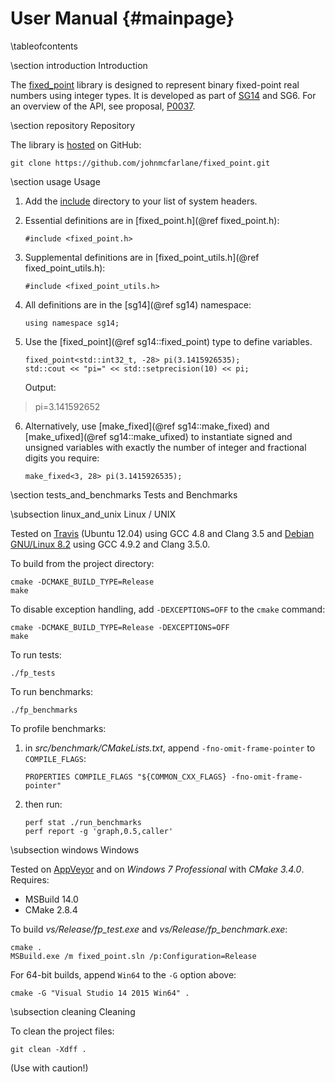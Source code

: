User Manual       {#mainpage}
===========

\tableofcontents

\section introduction Introduction

The [fixed_point](https://github.com/johnmcfarlane/fixed_point)
library is designed to represent binary fixed-point real numbers using integer types. It is developed as part of
[SG14](https://groups.google.com/a/isocpp.org/forum/#!forum/sg14) and SG6.
For an overview of the API, see proposal,
[P0037](http://johnmcfarlane.github.io/fixed_point/papers/p0037.html).

\section repository Repository

The library is [hosted](https://github.com/johnmcfarlane/fixed_point) on GitHub:

    git clone https://github.com/johnmcfarlane/fixed_point.git

\section usage Usage

1. Add the [include](../../include) directory to your list of system headers. 

2. Essential definitions are in [fixed_point.h](@ref fixed_point.h):

       #include <fixed_point.h>

3. Supplemental definitions are in [fixed_point_utils.h](@ref fixed_point_utils.h):

       #include <fixed_point_utils.h>

4. All definitions are in the [sg14](@ref sg14) namespace:

       using namespace sg14;
   
5. Use the [fixed_point](@ref sg14::fixed_point) type to define variables.

       fixed_point<std::int32_t, -28> pi(3.1415926535);
       std::cout << "pi=" << std::setprecision(10) << pi;
   
   Output:
   
> pi=3.141592652

6. Alternatively, use [make_fixed](@ref sg14::make_fixed) and [make_ufixed](@ref sg14::make_ufixed) to instantiate signed and unsigned variables 
   with exactly the number of integer and fractional digits you require:

       make_fixed<3, 28> pi(3.1415926535);

\section tests_and_benchmarks Tests and Benchmarks

\subsection linux_and_unix Linux / UNIX

Tested on [Travis](https://travis-ci.org/johnmcfarlane/fixed_point) (Ubuntu 12.04) using GCC 4.8 and Clang 3.5
and [Debian GNU/Linux 8.2](https://www.debian.org/releases/stable/) using GCC 4.9.2 and Clang 3.5.0. 

To build from the project directory:

    cmake -DCMAKE_BUILD_TYPE=Release
    make

To disable exception handling, add `-DEXCEPTIONS=OFF` to the `cmake` command:

    cmake -DCMAKE_BUILD_TYPE=Release -DEXCEPTIONS=OFF
    make

To run tests:

    ./fp_tests

To run benchmarks:

    ./fp_benchmarks

To profile benchmarks:

1. in *src/benchmark/CMakeLists.txt*, append `-fno-omit-frame-pointer` to `COMPILE_FLAGS`:

       PROPERTIES COMPILE_FLAGS "${COMMON_CXX_FLAGS} -fno-omit-frame-pointer"

2. then run:

       perf stat ./run_benchmarks
       perf report -g 'graph,0.5,caller'

\subsection windows Windows

Tested on [AppVeyor](https://ci.appveyor.com/project/johnmcfarlane/fixed-point/branch/master)
and on *Windows 7 Professional* with *CMake 3.4.0*. Requires:

- MSBuild 14.0
- CMake 2.8.4

To build *vs/Release/fp_test.exe* and *vs/Release/fp_benchmark.exe*:

    cmake .
    MSBuild.exe /m fixed_point.sln /p:Configuration=Release

For 64-bit builds, append `Win64` to the `-G` option above:

    cmake -G "Visual Studio 14 2015 Win64" .

\subsection cleaning Cleaning

To clean the project files:

    git clean -Xdff .

(Use with caution!)
